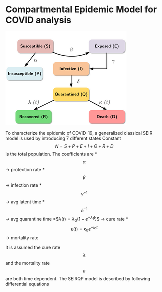 
# Compartmental Epidemic Model for COVID analysis
![seirqdp model](/seirqdp.png)

To characterize the epidemic of COVID-19, a generalized classical SEIR model is used by introducing 7 different states
Constant $$N=S+P+E+I+Q+R+D$$ is the total population.
The coefficients are
*$$\alpha$$ → protection rate
*$$\beta$$ → infection rate
*$$\gamma^{-1}$$ → avg latent time
*$$\delta^{-1}$$ → avg quarantine time
*$$\lambda\left(t\right)=\lambda_0\left(1-e^{-\lambda_1t}\right)\$$ → cure rate
*$$\kappa\left(t\right)=\kappa_0e^{-\kappa_1t}$$ → mortality rate
  
It is assumed the cure rate $$\lambda$$ and the mortality rate $$\kappa$$ are both time dependent.
The SEIRQP model is described by following differential equations

<p align="center"><img src="/tex/cc4cde61b4f05d62b730cf403142b380.svg?invert_in_darkmode&sanitize=true" align=middle width=14.469991799999997pt height=14.77813755pt/></p>
